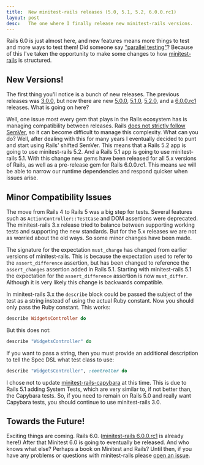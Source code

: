 ```yaml
---
title:  New minitest-rails releases (5.0, 5.1, 5.2, 6.0.0.rc1)
layout: post
desc:   The one where I finally release new minitest-rails versions.
---
```

Rails 6.0 is just almost here, and new features means more things to test and more ways to test them! Did someone say ["parallel testing"](https://github.com/rails/rails/pull/31900)? Because of this I've taken the opportunity to make some changes to how [minitest-rails](https://blowmage.com/minitest-rails/) is structured.

## New Versions!

The first thing you'll notice is a bunch of new releases. The previous releases was [3.0.0](https://blowmage.com/minitest-rails/v3.0.0), but now there are new [5.0.0](https://rubygems.org/gems/minitest-rails/versions/5.0.0), [5.1.0](https://rubygems.org/gems/minitest-rails/versions/5.1.0), [5.2.0](https://rubygems.org/gems/minitest-rails/versions/5.2.0), and a [6.0.0.rc1](https://rubygems.org/gems/minitest-rails/versions/6.0.0.rc1) releases. What is going on here?

Well, one issue most every gem that plays in the Rails ecosystem has is managing compatibility between releases. Rails [does not strictly follow SemVer](https://guides.rubyonrails.org/maintenance_policy.html), so it can become difficult to manage this complexity. What can you do? Well, after dealing with this for many years I eventually decided to punt and start using Rails' shifted SemVer. This means that a Rails 5.2 app is going to use minitest-rails 5.2. And a Rails 5.1 app is going to use minitest-rails 5.1. With this change new gems have been released for all 5.x versions of Rails, as well as a pre-release gem for Rails 6.0.0.rc1. This means we will be able to narrow our runtime dependencies and respond quicker when issues arise.

## Minor Compatibility Issues

The move from Rails 4 to Rails 5 was a big step for tests. Several features such as `ActionController::TestCase` and DOM assertions were deprecated. The minitest-rails 3.x release tried to balance between supporting working tests and supporting the new standards. But for the 5.x releases we are not as worried about the old ways. So some minor changes have been made.

The signature for the expectation `must_change` has changed from earlier versions of minitest-rails. This is because the expectation used to refer to the `assert_difference` assertion, but has been changed to reference the `assert_changes` assertion added in Rails 5.1. Starting with minitest-rails 5.1 the expectation for the `assert_difference` assertion is now `must_differ`. Although it is very likely this change is backwards compatible.

In minitest-rails 3.x the `describe` block could be passed the subject of the test as a string instead of using the actual Ruby constant. Now you should only pass the Ruby constant. This works:

```ruby
describe WidgetsController do
```

But this does not:

```ruby
describe "WidgetsController" do
```

If you want to pass a string, then you must provide an additional description to tell the Spec DSL what test class to use:

```ruby
describe "WidgetsController", :controller do
```

I chose not to update [minitest-rails-capybara](https://blowmage.com/minitest-rails-capybara/) at this time. This is due to Rails 5.1 adding System Tests, which are very similar to, if not better than, the Capybara tests. So, if you need to remain on Rails 5.0 and really want Capybara tests, you should continue to use minitest-rails 3.0.

## Towards the Future!

Exciting things are coming. Rails 6.0. ([minitest-rails 6.0.0.rc1](https://rubygems.org/gems/minitest-rails/versions/6.0.0.rc1) is already here!) After that Minitest 6.0 is going to eventually be released. And who knows what else? Perhaps a book on Minitest and Rails? Until then, if you have any problems or questions with minitest-rails please [open an issue](https://github.com/blowmage/minitest-rails/issues/new).
